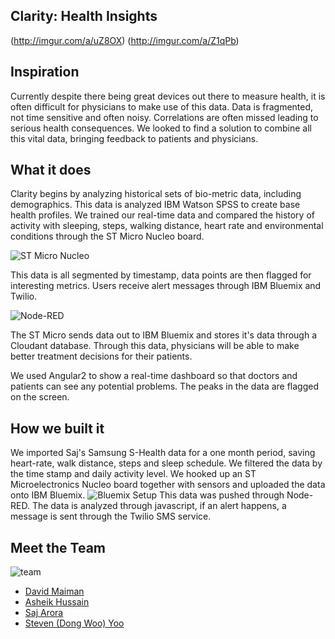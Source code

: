 ## Clarity: Health Insights

(http://imgur.com/a/uZ8OX)
(http://imgur.com/a/Z1qPb)


## Inspiration
Currently despite there being great devices out there to measure health, it is often difficult for physicians to make use of this data. Data is fragmented, not time sensitive and often noisy. Correlations are often missed leading to serious health consequences. We looked to find a solution to combine all this vital data, bringing feedback to patients and physicians.

## What it does
Clarity begins by analyzing historical sets of bio-metric data, including demographics. This data is analyzed IBM Watson SPSS to create base health profiles. We trained our real-time data and compared the history of activity with sleeping, steps, walking distance, heart rate and environmental conditions through the ST Micro Nucleo board.


![ST Micro Nucleo](http://i.imgur.com/Lxnqx3E.jpg)


This data is all segmented by timestamp, data points are then flagged for interesting metrics. Users receive alert messages through IBM Bluemix and Twilio.


![Node-RED](http://i.imgur.com/8PxcFFr.png)


The ST Micro sends data out to IBM Bluemix and stores it's data through a Cloudant database. Through this data, physicians will be able to make better treatment decisions for their patients.

We used Angular2 to show a real-time dashboard so that doctors and patients can see any potential problems. The peaks in the data are flagged on the screen.

## How we built it
We imported Saj's Samsung S-Health data for a one month period, saving heart-rate, walk distance, steps and sleep schedule. We filtered the data by the time stamp and daily activity level. We hooked up an ST Microelectronics Nucleo board together with sensors and uploaded the data onto IBM Bluemix.
![Bluemix Setup](http://i.imgur.com/xkP892d.png)
This data was pushed through Node-RED. The data is analyzed through javascript, if an alert happens, a message is sent through the Twilio SMS service.

## Meet the Team
![team](http://i.imgur.com/HQqCB2z.jpg?1)
* [David Maiman](https://twitter.com/prince_david)
* [Asheik Hussain](https://github.com/ashehussain)
* [Saj Arora](https://github.com/aroraenterprise)
* [Steven (Dong Woo) Yoo](https://github.com/byteyoo)
